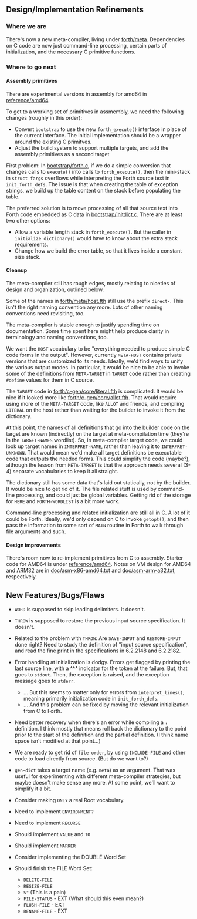 ## Design/Implementation Refinements
### Where we are
There's now a new meta-compiler, living under [forth/meta](forth/meta).
Dependencies on C code are now just command-line processing,
certain parts of initialization, and the necessary C primitive
functions.

### Where to go next
#### Assembly primitives
There are experimental versions in assembly for amd64 in
[reference/amd64](reference/amd64/).

To get to a working set of primitives in assmembly, we need the following
changes (roughly in this order):
  * Convert `bootstrap` to use the new `forth_execute()` interface in
    place of the current interface.  The initial implementation should
    be a wrapper around the existing C primitves.
  * Adjust the build system to support multiple targets, and add the
    assembly primitives as a second target

First problem: In [bootstrap/forth.c](bootstrap/forth.c), if we do a
simple conversion that changes calls to `execute()` into calls to
`forth_execute()`, then the mini-stack in `struct fargs` overflows
while interpreting the Forth source text in `init_forth_defs`.
The issue is that when creating the table of exception strings, we
build up the table content on the stack before populating the table.

The preferred solution is to move processing of all that source text
into Forth code embedded as C data in
[bootstrap/initdict.c](bootstrap/initdict.c).  There are at least two
other options:
  * Allow a variable length stack in `forth_execute()`.  But the
    caller in `initialize_dictionary()` would have to know about
    the extra stack requirements.
  * Change how we build the error table, so that it lives inside a
    constant size stack.

#### Cleanup
The meta-compiler still has rough edges, mostly relating to
niceties of design and organization, outlined below.

Some of the names in [forth/meta/host.fth](forth/meta/host.fth)
still use the prefix `direct-`.  This isn't the right naming
convention any more.  Lots of other naming conventions need
revisiting, too.

The meta-compiler is stable enough to justify spending time on
documentation.  Some time spent here might help produce clarity
in terminology and naming conventions, too.

We want the `HOST` vocabulary to be "everything needed to produce
simple C code forms in the output".  However, currently `META-HOST`
contains private versions that are customized to its needs.
Ideally, we'd find ways to unify the various output modes.  In
particular, it would be nice to be able to invoke some of the
definitions from `META-TARGET` in `TARGET` code rather than creating
`#define` values for them in C source.

The `TARGET` code in [forth/c-gen/core/literal.fth](forth/c-gen/core/literal.fth)
is complicated. It would be nice if it looked more like
[forth/c-gen/core/allot.fth](forth/c-gen/core/allot.fth).
That would require using more of the `META-TARGET` code, like
`ALLOT` and friends, and compiling `LITERAL` on the host rather
than waiting for the builder to invoke it from the dictionary.

At this point, the names of all definitions that go into
the builder code on the target are known (indirectly) on the target
at meta-compilation time (they're in the `TARGET-NAMES` wordlist).
So, in meta-compiler target code, we could look up target names in
`INTERPRET-NAME`, rather than leaving it to `INTERPRET-UNKNOWN`.
That would mean we'd make all target definitions be executable code
that outputs the needed forms.  This could simplify the code
(maybe?), although the lesson from `META-TARGET` is that the
approach needs several (3-4) separate vocabularies to keep it all
straight.

The dictionary still has some data that's laid out statically, not
by the builder.  It would be nice to get rid of it.  The file
related stuff is used by command-line processing, and could just be
global variables.  Getting rid of the storage for `HERE` and
`FORTH-WORDLIST` is a bit more work.

Command-line processing and related initialization are still all
in C.  A lot of it could be Forth.  Ideally, we'd only depend on
C to invoke `getopt()`, and then pass the information to some sort
of `MAIN` routine in Forth to walk through file arguments and such.

#### Design improvements
There's room now to re-implement primitives from C to assembly.  Starter
code for AMD64 is under [reference/amd64](reference/amd64).  Notes on
VM design for AMD64 and ARM32 are in
[doc/asm-x86-amd64.txt](doc/asm-x86-amd64.txt) and
[doc/asm-arm-a32.txt](doc/asm-arm-a32.txt), respectively.

## New Features/Bugs/Flaws

- `WORD` is supposed to skip leading delimiters.  It doesn't.

- `THROW` is supposed to restore the previous input source
  specification.  It doesn't.

- Related to the problem with `THROW`: Are `SAVE-INPUT` and
  `RESTORE-INPUT` done right?  Need to study the definition of
  "input source specification", and read the fine print in the
  specifications in 6.2.2148 and 6.2.2182.

- Error handling at initialization is dodgy.  Errors get flagged by
  printing the last source line, with a **^^^** indicator for the token
  at the failure.  But, that goes to `stdout`.  Then, the exception is
  raised, and the exception message goes to `stderr`.
  + ... But this seems to matter only for errors from `interpret_lines()`,
    meaning primarily initialization code in `init_forth_defs`.
  + ... And this problem can be fixed by moving the relevant
    initialization from C to Forth.

- Need better recovery when there's an error while compiling a
  `:` definition.  I think mostly that means roll back the dictionary
  to the point prior to the start of the definition and the partial
  definition. (I think name space isn't modified at that point...)

- We are ready to get rid of `file-order`, by using `INCLUDE-FILE` and
  other code to load directly from source.  (But do we want to?)

- `gen-dict` takes a target name (e.g. `meta`) as an argument.  That was
  useful for experimenting with different meta-compiler strategies, but
  maybe doesn't make sense any more.  At some point, we'll want to
  simplify it a bit.

- Consider making `ONLY` a real Root vocabulary.

- Need to implement `ENVIRONMENT?`

- Need to implement `RECURSE`

- Should implement `VALUE` and `TO`

- Should implement `MARKER`

- Consider implementing the DOUBLE Word Set

- Should finish the FILE Word Set:
  * `DELETE-FILE`
  * `RESIZE-FILE`
  * `S"`  (This is a pain)
  * `FILE-STATUS`  - EXT (What should this even mean?)
  * `FLUSH-FILE`  - EXT
  * `RENAME-FILE`  - EXT
